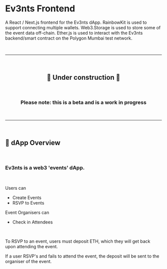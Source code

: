 # Ev3nts Frontend

A React / Next.js frontend for the Ev3nts dApp. RainbowKit is used to support connecting multiple wallets. Web3.Storage is used to store some of the event data off-chain. Ether.js is used to interact with the Ev3nts backend/smart contract on the Polygon Mumbai test network.

&nbsp;

---

&nbsp;

<h2 align="center">
  🚧 Under construction 🚧
</h2>

&nbsp;

<h3 align="center">
  Please note: this is a beta and is a work in progress
</h3>
&nbsp;

---

&nbsp;

## 📔 dApp Overview

&nbsp;

### Ev3nts is a web3 'events' dApp.

&nbsp;

Users can

- Create Events
- RSVP to Events

Event Organisers can

- Check in Attendees

&nbsp;

To RSVP to an event, users must deposit ETH, which they will get back upon attending the event.

If a user RSVP's and fails to attend the event, the deposit will be sent to the organiser of the event.
